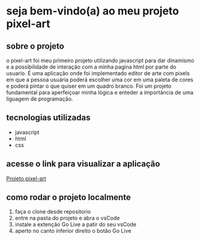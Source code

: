# seja bem-vindo(a) ao meu projeto pixel-art

## sobre o projeto
o pixel-art foi meu primeiro projeto utilizando javascript para dar dinamismo e a possibilidade de interação com a minha pagina html por parte do usuario.
É uma aplicação onde foi implementado editor de arte com pixels em que a pessoa usuária poderá escolher uma cor em uma paleta de cores e poderá pintar o que quiser em um quadro branco. 
Foi um projeto fundamental para aperfeiçoar minha lógica e enteder a importância de uma liguagem de programação.

## tecnologias utilizadas
* javascript
* html
* css

## acesse o link para visualizar a aplicação
[Projeto pixel-art](https://pixel-art-pearl.vercel.app/)

## como rodar o projeto localmente
1. faça o clone desde repositorio 
2. entre na pasta do projeto e abra o vsCode
2. instale a extenção Go Live a patir do seu vsCode
3. aperto no canto inferior direito o botão Go Live
